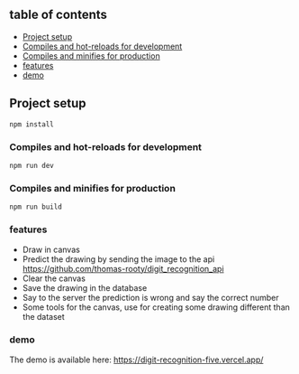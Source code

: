 
## table of contents

- [Project setup](#project-setup)
- [Compiles and hot-reloads for development](#compiles-and-hot-reloads-for-development)
- [Compiles and minifies for production](#compiles-and-minifies-for-production)
- [features](#features)
- [demo](#demo)

## Project setup
```
npm install
```

### Compiles and hot-reloads for development
```
npm run dev
```

### Compiles and minifies for production
```
npm run build
```

### features

- Draw in canvas
- Predict the drawing by sending the image to the api https://github.com/thomas-rooty/digit_recognition_api
- Clear the canvas
- Save the drawing in the database
- Say to the server the prediction is wrong and say the correct number
- Some tools for the canvas, use for creating some drawing different than the dataset


### demo 

The demo is available here: https://digit-recognition-five.vercel.app/